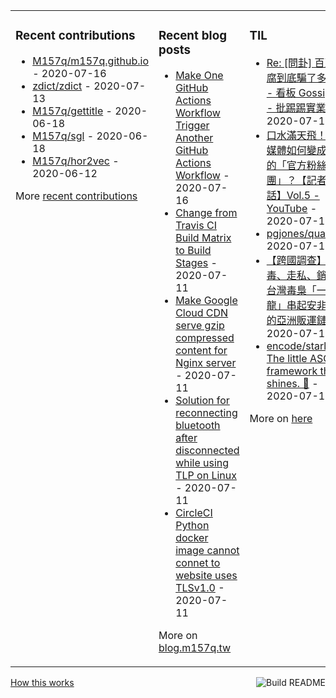 <table><tr><td valign="top">

### Recent contributions
<!-- recent_contributions starts -->
* [M157q/m157q.github.io](https://github.com/M157q/m157q.github.io) - 2020-07-16
* [zdict/zdict](https://github.com/zdict/zdict) - 2020-07-13
* [M157q/gettitle](https://github.com/M157q/gettitle) - 2020-06-18
* [M157q/sgl](https://github.com/M157q/sgl) - 2020-06-18
* [M157q/hor2vec](https://github.com/M157q/hor2vec) - 2020-06-12
<!-- recent_contributions ends -->
More [recent contributions](https://github.com/M157q/M157q/blob/main/recent_contributions.md)
</td><td valign="top">

### Recent blog posts
<!-- blog starts -->
* [Make One GitHub Actions Workflow Trigger Another GitHub Actions Workflow](https://blog.m157q.tw/posts/2020/07/16/make-one-github-actions-workflow-trigger-another-github-actions-workflow/) - 2020-07-16
* [Change from Travis CI Build Matrix to Build Stages](https://blog.m157q.tw/posts/2020/07/11/change-from-travis-ci-build-matrix-to-build-stages/) - 2020-07-11
* [Make Google Cloud CDN serve gzip compressed content for Nginx server](https://blog.m157q.tw/posts/2020/07/11/make-google-cloud-cdn-serve-gzip-compressed-content-for-nginx-server/) - 2020-07-11
* [Solution for reconnecting bluetooth after disconnected while using TLP on Linux](https://blog.m157q.tw/posts/2020/07/11/solution-for-reconnecting-bluetooth-after-disconnected-while-using-tlp-on-linux/) - 2020-07-11
* [CircleCI Python docker image cannot connet to website uses TLSv1.0](https://blog.m157q.tw/posts/2020/07/11/circleci-python-docker-image-cannot-connet-to-website-uses-tlsv1-0/) - 2020-07-11
<!-- blog ends -->
More on [blog.m157q.tw](https://blog.m157q.tw/)
</td><td valign="top">

### TIL
<!-- tils starts -->
* [Re: [問卦] 百頁豆腐到底騙了多少人 - 看板 Gossiping - 批踢踢實業坊](https://github.com/M157q/m157q.github.io/issues/1141) - 2020-07-16
* [口水滿天飛！台灣媒體如何變成財團的「官方粉絲團」？【記者真心話】Vol.5 - YouTube](https://github.com/M157q/m157q.github.io/issues/1139) - 2020-07-14
* [pgjones/quart](https://github.com/M157q/m157q.github.io/issues/1135) - 2020-07-14
* [【跨國調查】製毒、走私、銷售，台灣毒梟「一條龍」串起安非他命的亞洲販運鏈](https://github.com/M157q/m157q.github.io/issues/1134) - 2020-07-14
* [encode/starlette: The little ASGI framework that shines. 🌟](https://github.com/M157q/m157q.github.io/issues/1132) - 2020-07-13
<!-- tils ends -->
More on [here](https://github.com/M157q/m157q.github.io/issues?q=is%3Aissue+is%3Aopen+sort%3Aupdated-desc)
</td></tr></table>

<a href="https://github.com/M157q/M157q/actions"><img src="https://github.com/M157q/M157q/workflows/Build%20README/badge.svg" align="right" alt="Build README"></a> <a href="https://simonwillison.net/2020/Jul/10/self-updating-profile-readme/">How this works</a>
